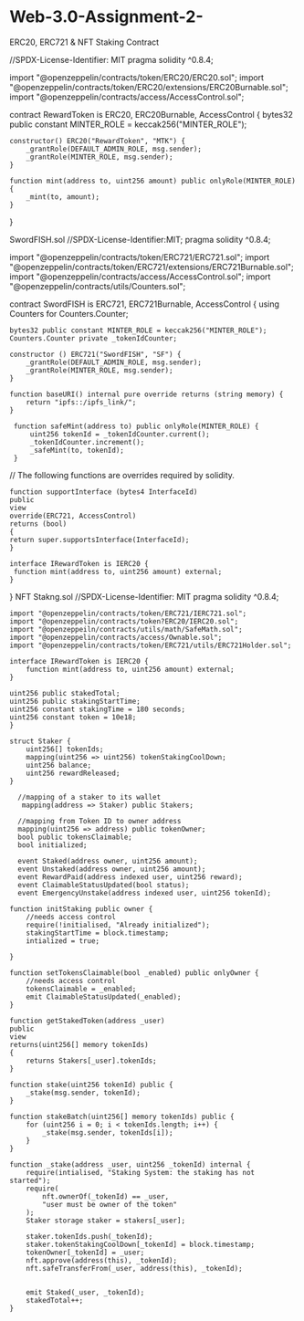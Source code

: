 # Web-3.0-Assignment-2-
ERC20, ERC721 &amp; NFT Staking Contract

//SPDX-License-Identifier: MIT
pragma solidity ^0.8.4;

import "@openzeppelin/contracts/token/ERC20/ERC20.sol";
import "@openzeppelin/contracts/token/ERC20/extensions/ERC20Burnable.sol";
import "@openzeppelin/contracts/access/AccessControl.sol";


contract RewardToken is ERC20, ERC20Burnable, AccessControl {
    bytes32 public constant MINTER_ROLE = keccak256("MINTER_ROLE");

    constructor() ERC20("RewardToken", "MTK") {
        _grantRole(DEFAULT_ADMIN_ROLE, msg.sender);
        _grantRole(MINTER_ROLE, msg.sender);
    }

    function mint(address to, uint256 amount) public onlyRole(MINTER_ROLE) {
        _mint(to, amount);
    }
}

SwordFISH.sol
//SPDX-License-Identifier:MIT;
pragma solidity ^0.8.4;

import "@openzeppelin/contracts/token/ERC721/ERC721.sol";
import "@openzeppelin/contracts/token/ERC721/extensions/ERC721Burnable.sol";
import "@openzeppelin/contracts/access/AccessControl.sol";
import "@openzeppelin/contracts/utils/Counters.sol";

contract SwordFISH is ERC721, ERC721Burnable, AccessControl {
    using Counters  for Counters.Counter;

    bytes32 public constant MINTER_ROLE = keccak256("MINTER_ROLE");
    Counters.Counter private _tokenIdCounter;

    constructor () ERC721("SwordFISH", "SF") {
        _grantRole(DEFAULT_ADMIN_ROLE, msg.sender);
        _grantRole(MINTER_ROLE, msg.sender);
    }

    function baseURI() internal pure override returns (string memory) {
        return "ipfs::/ipfs_link/";
    }
   
     function safeMint(address to) public onlyRole(MINTER_ROLE) {
         uint256 tokenId = _tokenIdCounter.current();
         _tokenIdCounter.increment();
         _safeMint(to, tokenId);
     }
// The following functions are overrides required by solidity.

    function supportInterface (bytes4 InterfaceId)
    public
    view
    override(ERC721, AccessControl)
    returns (bool)
    {
    return super.supportsInterface(InterfaceId);
    }

    interface IRewardToken is IERC20 {
     function mint(address to, uint256 amount) external;
    }

}
NFT Stakng.sol
//SPDX-License-Identifier: MIT
pragma solidity ^0.8.4;

    import "@openzeppelin/contracts/token/ERC721/IERC721.sol";
    import "@openzeppelin/contracts/token?ERC20/IERC20.sol";
    import "@openzeppeiln/contracts/utils/math/SafeMath.sol";
    import "@openzeppelin/contracts/access/Ownable.sol";
    import "@openzeppelin/contracts/token/ERC721/utils/ERC721Holder.sol";

    interface IRewardToken is IERC20 {
        function mint(address to, uint256 amount) external;
    }

    uint256 public stakedTotal;
    uint256 public stakingStartTime;
    uint256 constant stakingTime = 180 seconds;
    uint256 constant token = 10e18;
    }

    struct Staker {
        uint256[] tokenIds;
        mapping(uint256 => uint256) tokenStakingCoolDown;
        uint256 balance;
        uint256 rewardReleased;
    }
    
      //mapping of a staker to its wallet
       mapping(address => Staker) public Stakers;

      //mapping from Token ID to owner address
      mapping(uint256 => address) public tokenOwner;
      bool public tokensClaimable;
      bool initialized;

      event Staked(address owner, uint256 amount);
      event Unstaked(address owner, uint256 amount);
      event RewardPaid(address indexed user, uint256 reward);
      event ClaimableStatusUpdated(bool status);
      event EmergencyUnstake(address indexed user, uint256 tokenId);

    function initStaking public owner {
        //needs access control
        require(!initialised, "Already initialized");
        stakingStartTime = block.timestamp;
        intialized = true;

    }
 
    function setTokensClaimable(bool _enabled) public onlyOwner {
        //needs access control
        tokensClaimable = _enabled;
        emit ClaimableStatusUpdated(_enabled);
    }

    function getStakedToken(address _user)
    public 
    view 
    returns(uint256[] memory tokenIds)
    {
        returns Stakers[_user].tokenIds;
    }

    function stake(uint256 tokenId) public {
        _stake(msg.sender, tokenId);
    }
    
    function stakeBatch(uint256[] memory tokenIds) public {
        for (uint256 i = 0; i < tokenIds.length; i++) {
            _stake(msg.sender, tokenIds[i]);
        }
    }

    function _stake(address _user, uint256 _tokenId) internal {
        require(intialised, "Staking System: the staking has not started");
        require(
            nft.ownerOf(_tokenId) == _user,
            "user must be owner of the token"
        );
        Staker storage staker = stakers[_user];

        staker.tokenIds.push(_tokenId);
        staker.tokenStakingCoolDown[_tokenId] = block.timestamp;
        tokenOwner[_tokenId] = _user;
        nft.approve(address(this), _tokenId);
        nft.safeTransferFrom(_user, address(this), _tokenId);


        emit Staked(_user, _tokenId);
        stakedTotal++;
    }
    

